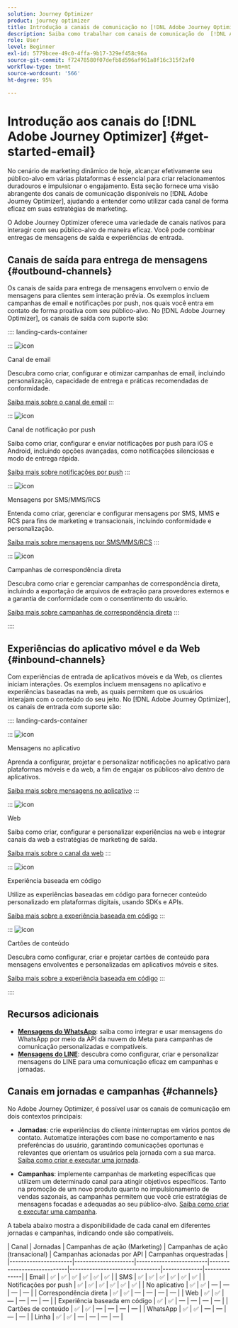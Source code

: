 ```yaml
---
solution: Journey Optimizer
product: journey optimizer
title: Introdução a canais de comunicação no [!DNL Adobe Journey Optimizer]
description: Saiba como trabalhar com canais de comunicação do  [!DNL Adobe Journey Optimizer] .
role: User
level: Beginner
exl-id: 5779bcee-49c0-4ffa-9b17-329ef458c96a
source-git-commit: f72478580f07defb8d596af961a8f16c315f2af0
workflow-type: tm+mt
source-wordcount: '566'
ht-degree: 95%

---
```



# Introdução aos canais do [!DNL Adobe Journey Optimizer] {#get-started-email}

No cenário de marketing dinâmico de hoje, alcançar efetivamente seu público-alvo em várias plataformas é essencial para criar relacionamentos duradouros e impulsionar o engajamento. Esta seção fornece uma visão abrangente dos canais de comunicação disponíveis no [!DNL Adobe Journey Optimizer], ajudando a entender como utilizar cada canal de forma eficaz em suas estratégias de marketing.

O Adobe Journey Optimizer oferece uma variedade de canais nativos para interagir com seu público-alvo de maneira eficaz. Você pode combinar entregas de mensagens de saída e experiências de entrada.

## Canais de saída para entrega de mensagens {#outbound-channels}

Os canais de saída para entrega de mensagens envolvem o envio de mensagens para clientes sem interação prévia. Os exemplos incluem campanhas de email e notificações por push, nos quais você entra em contato de forma proativa com seu público-alvo. No [!DNL Adobe Journey Optimizer], os canais de saída com suporte são:

:::: landing-cards-container

:::
![icon](https://cdn.experienceleague.adobe.com/icons/envelope.svg?lang=pt-BR)

Canal de email

Descubra como criar, configurar e otimizar campanhas de email, incluindo personalização, capacidade de entrega e práticas recomendadas de conformidade.

[Saiba mais sobre o canal de email](../../rp_landing_pages/email-landing-page.md)
:::

:::
![icon](https://cdn.experienceleague.adobe.com/icons/bell.svg?lang=pt-BR)

Canal de notificação por push

Saiba como criar, configurar e enviar notificações por push para iOS e Android, incluindo opções avançadas, como notificações silenciosas e modo de entrega rápida.

[Saiba mais sobre notificações por push](../../rp_landing_pages/push-landing-page.md)
:::

:::
![icon](https://cdn.experienceleague.adobe.com/icons/comment-dots.svg?lang=pt-BR)

Mensagens por SMS/MMS/RCS

Entenda como criar, gerenciar e configurar mensagens por SMS, MMS e RCS para fins de marketing e transacionais, incluindo conformidade e personalização.

[Saiba mais sobre mensagens por SMS/MMS/RCS](../../rp_landing_pages/sms-landing-page.md)
:::

:::
![icon](https://cdn.experienceleague.adobe.com/icons/mail-bulk.svg?lang=pt-BR)

Campanhas de correspondência direta

Descubra como criar e gerenciar campanhas de correspondência direta, incluindo a exportação de arquivos de extração para provedores externos e a garantia de conformidade com o consentimento do usuário.

[Saiba mais sobre campanhas de correspondência direta](../../rp_landing_pages/direct-mail-landing-page.md)
:::

::::

## Experiências do aplicativo móvel e da Web {#inbound-channels}

Com experiências de entrada de aplicativos móveis e da Web, os clientes iniciam interações. Os exemplos incluem mensagens no aplicativo e experiências baseadas na web, as quais permitem que os usuários interajam com o conteúdo do seu jeito. No [!DNL Adobe Journey Optimizer], os canais de entrada com suporte são:

:::: landing-cards-container

:::
![icon](https://cdn.experienceleague.adobe.com/icons/mobile.svg?lang=pt-BR)

Mensagens no aplicativo

Aprenda a configurar, projetar e personalizar notificações no aplicativo para plataformas móveis e da web, a fim de engajar os públicos-alvo dentro de aplicativos.

[Saiba mais sobre mensagens no aplicativo](../../rp_landing_pages/in-app-landing-page.md)
:::

:::
![icon](https://cdn.experienceleague.adobe.com/icons/globe.svg?lang=pt-BR)

Web

Saiba como criar, configurar e personalizar experiências na web e integrar canais da web a estratégias de marketing de saída.

[Saiba mais sobre o canal da web](../../rp_landing_pages/web-landing-page.md)
:::

:::
![icon](https://cdn.experienceleague.adobe.com/icons/code.svg?lang=pt-BR)

Experiência baseada em código

Utilize as experiências baseadas em código para fornecer conteúdo personalizado em plataformas digitais, usando SDKs e APIs.

[Saiba mais sobre a experiência baseada em código](../../rp_landing_pages/code-based-experience-landing-page.md)
:::

:::
![icon](https://cdn.experienceleague.adobe.com/icons/id-card.svg?lang=pt-BR)

Cartões de conteúdo

Descubra como configurar, criar e projetar cartões de conteúdo para mensagens envolventes e personalizadas em aplicativos móveis e sites.

[Saiba mais sobre a experiência baseada em código](../../rp_landing_pages/content-card-landing-page.md)
:::

::::


## Recursos adicionais

- **[Mensagens do WhatsApp](../../rp_landing_pages/whatsapp-landing-page.md)**: saiba como integrar e usar mensagens do WhatsApp por meio da API da nuvem do Meta para campanhas de comunicação personalizadas e compatíveis.
- **[Mensagens do LINE](../../rp_landing_pages/line-landing-page.md)**: descubra como configurar, criar e personalizar mensagens do LINE para uma comunicação eficaz em campanhas e jornadas.

## Canais em jornadas e campanhas {#channels}

No Adobe Journey Optimizer, é possível usar os canais de comunicação em dois contextos principais:

- **Jornadas**: crie experiências do cliente ininterruptas em vários pontos de contato. Automatize interações com base no comportamento e nas preferências do usuário, garantindo comunicações oportunas e relevantes que orientam os usuários pela jornada com a sua marca. [Saiba como criar e executar uma jornada](../building-journeys/journey-gs.md).

- **Campanhas**: implemente campanhas de marketing específicas que utilizem um determinado canal para atingir objetivos específicos. Tanto na promoção de um novo produto quanto no impulsionamento de vendas sazonais, as campanhas permitem que você crie estratégias de mensagens focadas e adequadas ao seu público-alvo. [Saiba como criar e executar uma campanha](../campaigns/get-started-with-campaigns.md).

A tabela abaixo mostra a disponibilidade de cada canal em diferentes jornadas e campanhas, indicando onde são compatíveis.

| Canal | Jornadas | Campanhas de ação (Marketing) | Campanhas de ação (transacional) | Campanhas acionadas por API | Campanhas orquestradas |
|----------------------|---------------------|-------------------------|----------------------------|--------------------------------|--------------|--------------|
| Email | ✅ | ✅ | ✅ | ✅ | ✅ | ✅ |
| SMS | ✅ | ✅ | ✅ | ✅ | ✅ | ✅ |
| Notificações por push | ✅ | ✅ | ✅ | ✅ | ✅ | ✅ |
| No aplicativo | ✅ | ✅ | — | — | — | — |
| Correspondência direta | ✅ | ✅ | — | — | — | — |
| Web | ✅ | ✅ | — | — | — | — |
| Experiência baseada em código | ✅ | ✅ | — | — | — | — |
| Cartões de conteúdo | ✅ | ✅ | — | — | — | — |
| WhatsApp | ✅ | ✅ | — | — | — | — |
| Linha | ✅ | ✅ | — | — | — | — |
